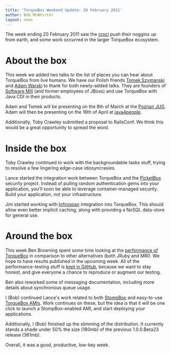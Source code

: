 ```yaml
---
title: 'TorqueBox Weekend Update: 20 February 2011'
author: Bob McWhirter
layout: news
---
```


[PicketBox]: http://www.jboss.org/picketbox
[devbuild]: http://torquebox.org/torquebox-dev.zip
[lastfm]: http://www.last.fm/group/Project+Odd
[jbw]: http://www.redhat.com/summit/
[croci]: http://en.wikipedia.org/wiki/Crocus
[tomek]: http://twitter.com/szimano
[adam]: http://twitter.com/adamwarski
[Software Mill]: http://softwaremill.pl/
[Poznan JUG]: http://www.jug.poznan.pl/
[java4people]: http://java4people.com/
[benchmail]: http://torquebox.markmail.org/thread/sekbh2cqymgbd7zq
[speedmetal]: https://github.com/torquebox/speedmetal
[stompami]: https://issues.jboss.org/browse/TORQUE-272
[stompbox]: https://github.com/torquebox/stompbox
[Infinispan]: http://infinispan.org/

The week ending 20 February 2011 saw the [croci] push their
noggins up from earth, and some work occurred in the larger
TorqueBox ecosystem.

# About the box

This week we added two talks to the list of places you can
hear about TorqueBox from live humans.  We have our Polish
friends [Tomek Szymanski][tomek] and [Adam Warski][adam] to
thank for both newly-added talks.  They are founders of [Software Mill]
(and former employees of JBoss) and use TorqueBox with Java CDI in their products.

Adam and Tomek will be presenting on the 8th of March at the
[Poznan JUG].  Adam will then be presenting on the 16th of April
at [java4people].

Additionally, Toby Crawley submitted a proposal to RailsConf. We
think this would be a great opportunity to spread the word.

# Inside the box

Toby Crawley continued to work with the backgroundable tasks stuff,
trying to resolve a few lingering edge-case idiosyncrasies.

Lance started the integration work between TorqueBox and the
[PicketBox] security project.  Instead of pulling random authentication
gems into your application, you'll soon be able to leverage 
container-managed security. Build your application, not your infrastructure.

Jim started working with [Infinispan] integration into TorqueBox. This
should allow even better implicit caching, along with providing a
NoSQL data-store for general use. 

# Around the box

This week Ben Browning spent some time looking at the
[performance of TorqueBox][benchmail] in comparison to other alternatives
(both JRuby and MRI). We hope to have results published in the upcoming
week.  All of the performance-testing stuff is [kept in GitHub][speedmetal], because
we want to stay honest, and give everyone a chance to reproduce
or augment our testing.  

Ben also reworked some of messaging documentation, including more details
about synchronous queue usage.

I (Bob) continued Lance's work related to both [StompBox][stompbox] and easy-to-use
[TorqueBox AMIs][stompami].  Work continues on these, but the idea is that it will be
one click to launch a StompBox-enabled AMI, and start deploying your 
applications.

Additionally, I (Bob) finished up the slimming of the distribution. It currently
stands a shade under 50% the size (180mb) of the previous 1.0.0.Beta23 release (361mb).

Overall, it was a good, productive, low-key week. 
